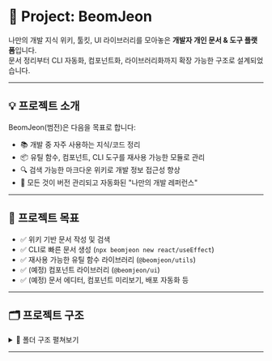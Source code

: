 # 📘 Project: BeomJeon

나만의 개발 지식 위키, 툴킷, UI 라이브러리를 모아놓은 **개발자 개인 문서 & 도구 플랫폼**입니다.  
문서 정리부터 CLI 자동화, 컴포넌트화, 라이브러리화까지 확장 가능한 구조로 설계되었습니다.

---

## 💡 프로젝트 소개

BeomJeon(범전)은 다음을 목표로 합니다:

-   📚 개발 중 자주 사용하는 지식/코드 정리
-   📦 유틸 함수, 컴포넌트, CLI 도구를 재사용 가능한 모듈로 관리
-   🔍 검색 가능한 마크다운 위키로 개발 정보 접근성 향상
-   🧠 모든 것이 버전 관리되고 자동화된 "나만의 개발 레퍼런스"

---

## 🎯 프로젝트 목표

-   ✅ 위키 기반 문서 작성 및 검색
-   ✅ CLI로 빠른 문서 생성 (`npx beomjeon new react/useEffect`)
-   ✅ 재사용 가능한 유틸 함수 라이브러리 (`@beomjeon/utils`)
-   ✅ (예정) 컴포넌트 라이브러리 (`@beomjeon/ui`)
-   ✅ (예정) 문서 에디터, 컴포넌트 미리보기, 배포 자동화 등

---

## 🗂 프로젝트 구조

<details>
<summary>📁 폴더 구조 펼쳐보기</summary>

```bash
beomjeon/
├── apps/
│   └── docs/                  # Next.js 기반 위키 앱 (범전)
│       └── src/
│           └── app/
│
├── packages/
│   ├── utils/                 # @beomjeon/utils - 재사용 유틸 함수
│   └── ui/                    # (예정) @beomjeon/ui - React 컴포넌트
│
├── content/                   # .md 문서 저장소 (위키 내용)
│   └── react/
│       └── useEffect.md
│
├── cli/                       # npx beomjeon new ... CLI 기능
│   └── index.js
│
├── tsconfig.json              # 공통 타입스크립트 설정
├── package.json               # 루트 패키지 + 워크스페이스
├── pnpm-workspace.yaml        # (또는 turbo.json)
└── README.md
```

</details>

---
